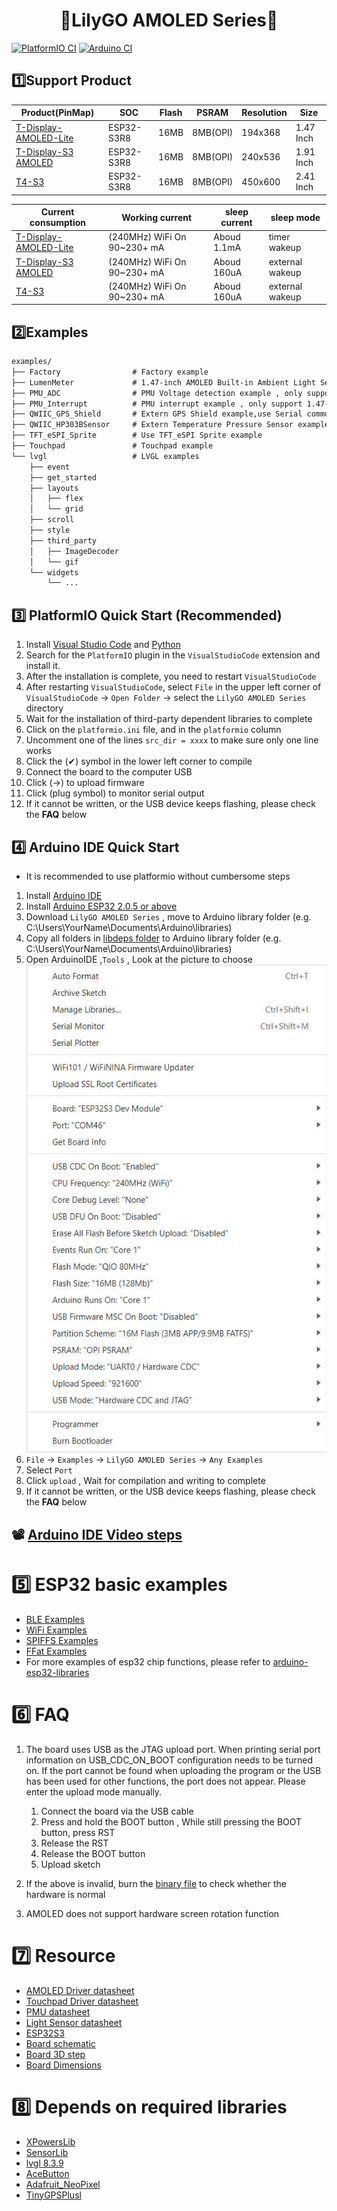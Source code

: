 <h1 align = "center">🌟LilyGO AMOLED Series🌟</h1> 


[![PlatformIO CI](https://github.com/Xinyuan-LilyGO/LilyGo-AMOLED-Series/actions/workflows/platformio.yml/badge.svg)](https://github.com/Xinyuan-LilyGO/LilyGo-AMOLED-Series/actions/workflows/platformio.yml)
[![Arduino CI](https://github.com/Xinyuan-LilyGO/LilyGo-AMOLED-Series/actions/workflows/arduino_ci.yml/badge.svg)](https://github.com/Xinyuan-LilyGO/LilyGo-AMOLED-Series/actions/workflows/arduino_ci.yml)

<!-- **English | [中文](README_CN.MD)** -->

## 1️⃣Support Product

| Product(PinMap)            | SOC        | Flash | PSRAM    | Resolution | Size      |
| -------------------------- | ---------- | ----- | -------- | ---------- | --------- |
| [T-Display-AMOLED-Lite][1] | ESP32-S3R8 | 16MB  | 8MB(OPI) | 194x368    | 1.47 Inch |
| [T-Display-S3 AMOLED][2]   | ESP32-S3R8 | 16MB  | 8MB(OPI) | 240x536    | 1.91 Inch |
| [T4-S3][3]                 | ESP32-S3R8 | 16MB  | 8MB(OPI) | 450x600    | 2.41 Inch |

| Current consumption        | Working current             | sleep current | sleep mode      |
| -------------------------- | --------------------------- | ------------- | --------------- |
| [T-Display-AMOLED-Lite][1] | (240MHz) WiFi On 90~230+ mA | Aboud 1.1mA   | timer wakeup    |
| [T-Display-S3 AMOLED][2]   | (240MHz) WiFi On 90~230+ mA | Aboud 160uA   | external wakeup |
| [T4-S3][3]                 | (240MHz) WiFi On 90~230+ mA | Aboud 160uA   | external wakeup |

[1]: https://www.lilygo.cc/products/t-display-amoled
[2]: https://www.lilygo.cc/products/t-display-s3-amoled
[3]: https://www.lilygo.cc

## 2️⃣Examples

```txt
examples/
├── Factory                # Factory example
├── LumenMeter             # 1.47-inch AMOLED Built-in Ambient Light Sensor Example
├── PMU_ADC                # PMU Voltage detection example , only support 1.47-inch AMOLED
├── PMU_Interrupt          # PMU interrupt example , only support 1.47-inch AMOLED
├── QWIIC_GPS_Shield       # Extern GPS Shield example,use Serial communication
├── QWIIC_HP303BSensor     # Extern Temperature Pressure Sensor example,use Wire communication
├── TFT_eSPI_Sprite        # Use TFT_eSPI Sprite example
├── Touchpad               # Touchpad example
└── lvgl                   # LVGL examples
    ├── event
    ├── get_started
    ├── layouts
    │   ├── flex
    │   └── grid
    ├── scroll
    ├── style
    ├── third_party
    │   ├── ImageDecoder
    │   └── gif
    └── widgets
        └── ...
```

## 3️⃣ PlatformIO Quick Start (Recommended)

1. Install [Visual Studio Code](https://code.visualstudio.com/) and [Python](https://www.python.org/)
2. Search for the `PlatformIO` plugin in the `VisualStudioCode` extension and install it.
3. After the installation is complete, you need to restart `VisualStudioCode`
4. After restarting `VisualStudioCode`, select `File` in the upper left corner of `VisualStudioCode` -> `Open Folder` -> select the `LilyGO AMOLED Series` directory
5. Wait for the installation of third-party dependent libraries to complete
6. Click on the `platformio.ini` file, and in the `platformio` column
7. Uncomment one of the lines `src_dir = xxxx` to make sure only one line works
8. Click the (✔) symbol in the lower left corner to compile
9. Connect the board to the computer USB
10. Click (→) to upload firmware
11. Click (plug symbol) to monitor serial output
12. If it cannot be written, or the USB device keeps flashing, please check the **FAQ** below

## 4️⃣ Arduino IDE Quick Start

* It is recommended to use platformio without cumbersome steps

1. Install [Arduino IDE](https://www.arduino.cc/en/software)
2. Install [Arduino ESP32 2.0.5 or above](https://docs.espressif.com/projects/arduino-esp32/en/latest/) 
3. Download `LilyGO AMOLED Series` , move to Arduino library folder (e.g. C:\Users\YourName\Documents\Arduino\libraries)
4. Copy all folders in [libdeps folder](./libdeps/)  to Arduino library folder (e.g. C:\Users\YourName\Documents\Arduino\libraries)
5. Open ArduinoIDE  ,`Tools` , Look at the picture to choose
   ![setting](images/ArduinoIDE.jpg)
6. `File` -> `Examples` -> `LilyGO AMOLED Series` -> `Any Examples`
7. Select `Port`
8. Click `upload` , Wait for compilation and writing to complete
9. If it cannot be written, or the USB device keeps flashing, please check the **FAQ** below

## 📽️ [Arduino IDE Video steps](https://youtu.be/WQIH7FD0yuU)



# 5️⃣ ESP32 basic examples

* [BLE Examples](https://github.com/espressif/arduino-esp32/tree/master/libraries/BLE)
* [WiFi Examples](https://github.com/espressif/arduino-esp32/tree/master/libraries/WiFi)
* [SPIFFS Examples](https://github.com/espressif/arduino-esp32/tree/master/libraries/SPIFFS)
* [FFat Examples](https://github.com/espressif/arduino-esp32/tree/master/libraries/FFat)
* For more examples of esp32 chip functions, please refer to [arduino-esp32-libraries](https://github.com/espressif/arduino-esp32/tree/master/libraries)

# 6️⃣ FAQ

1. The board uses USB as the JTAG upload port. When printing serial port information on USB_CDC_ON_BOOT configuration needs to be turned on.
If the port cannot be found when uploading the program or the USB has been used for other functions, the port does not appear.
Please enter the upload mode manually.
   1. Connect the board via the USB cable
   2. Press and hold the BOOT button , While still pressing the BOOT button, press RST
   3. Release the RST
   4. Release the BOOT button
   5. Upload sketch

2. If the above is invalid, burn the [binary file](./firmware/README.MD)  to check whether the hardware is normal
3. AMOLED does not support hardware screen rotation function

# 7️⃣ Resource

* [AMOLED Driver datasheet](./datasheet/SH8501B0%20DataSheet.pdf)
* [Touchpad Driver datasheet](https://github.com/lewisxhe/SensorLib/blob/master/datasheet/CHSC5816%E8%A7%A6%E6%8E%A7%E8%8A%AF%E7%89%87%E4%BD%BF%E7%94%A8%E8%AF%B4%E6%98%8EV1-20221114.pdf)
* [PMU datasheet](https://github.com/lewisxhe/XPowersLib/blob/master/datasheet/AXP2101_Datasheet_V1.0_en.pdf)
* [Light Sensor datasheet](https://github.com/lewisxhe/SensorLib/blob/master/datasheet/CM32181A3OP.pdf)
* [ESP32S3](https://www.espressif.com.cn/en/support/documents/technical-documents?keys=&field_type_tid%5B%5D=842)
* [Board schematic](./schematic/T-Display_AMOLED-Lite.pdf)
* [Board 3D step](./shell/PCB_3D.7z)
* [Board Dimensions](./shell/PCB.DXF)

# 8️⃣ Depends on required libraries

* [XPowersLib](https://github.com/lewisxhe/XPowersLib)
* [SensorLib](https://github.com/lewisxhe/SensorsLib)
* [lvgl 8.3.9](https://github.com/lvgl/lvgl)
* [AceButton](https://github.com/bxparks/AceButton)
* [Adafruit_NeoPixel](https://github.com/adafruit/Adafruit_NeoPixel)
* [TinyGPSPlusl](https://github.com/mikalhart/TinyGPSPlusl)

